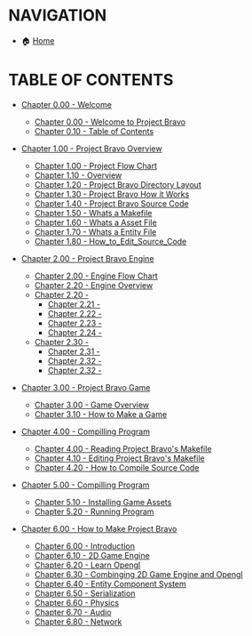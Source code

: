 # NAVIGATION
- 🏠 [Home](../../../README.md)

# TABLE OF CONTENTS
- [Chapter 0.00 - Welcome]()
    - [Chapter 0.00 - Welcome to Project Bravo](../docs_Chapter_0.00_Welcome/doc_Chapter_0.00_Welcome_to_Project_Bravo.md)
    - [Chapter 0.10 - Table of Contents](../docs_Chapter_0.00_Welcome/doc_Chapter_0.10_Table_of_Contents.md)


- [Chapter 1.00 - Project Bravo Overview](../docs_Chapter_1.00_Project_Bravo_Overview)
    - [Chapter 1.00 - Project Flow Chart](../docs_Chapter_1.00_Project_Bravo_Overview/doc_Chapter_1.00_Project_Bravo_Flow_Chart.md)
    - [Chapter 1.10 - Overview](../docs_Chapter_1.00_Project_Bravo_Overview/doc_Chapter_1.10_Overview.md)
    - [Chapter 1.20 - Project Bravo Directory Layout](../docs_Chapter_1.00_Project_Bravo_Overview/doc_Chapter_1.20_Project_Bravo_Directory_Layout.md)
    - [Chapter 1.30 - Project Bravo How it Works](../docs_Chapter_1.00_Project_Bravo_Overview/doc_Chapter_1.30_Project_Bravo_How_it_Works.md)
    - [Chapter 1.40 - Project Bravo Source Code](../docs_Chapter_1.00_Project_Bravo_Overview/doc_Chapter_1.40_Project_Bravo_Source_Code.md)
    - [Chapter 1.50 - Whats a Makefile](../docs_Chapter_1.00_Project_Bravo_Overview/doc_Chapter_1.50_Whats_a_makefile.md)
    - [Chapter 1.60 - Whats a Asset File](../docs_Chapter_1.00_Project_Bravo_Overview/doc_Chapter_1.60_Whats_a_asset_file.md)
    - [Chapter 1.70 - Whats a Entity File](../docs_Chapter_1.00_Project_Bravo_Overview/doc_Chapter_1.70_Whats_a_entity_file.md)
    - [Chapter 1.80 - How_to_Edit_Source_Code](../docs_Chapter_1.00_Project_Bravo_Overview/doc_Chapter_1.80_How_to_Edit_Source_Code.md)


- [Chapter 2.00 - Project Bravo Engine](../manual/docs_Chapter_2.00_Engine)
    - [Chapter 2.00 - Engine Flow Chart](../docs_Chapter_2.00_Project_Bravo_Engine/doc_Chapter_2.00_Engine_Flow_Chart.md)
    - [Chapter 2.20 - Engine Overview](../docs_Chapter_2.00_Project_Bravo_Engine/doc_Chapter_2.10_Engine_Overview.md)
    - [Chapter 2.20 - ](../docs_Chapter_2.00_Project_Bravo_Engine/doc_Chapter_2.20_Entity_Overview.md)
        - [Chapter 2.21 - ](../docs_Chapter_2.00_Project_Bravo_Engine/doc_Chapter_2.21_Entity_Entity_Class.md)
        - [Chapter 2.22 - ](../docs_Chapter_2.00_Project_Bravo_Engine/doc_Chapter_2.22_Entity_Camera_Class.md)
        - [Chapter 2.23 - ](../docs_Chapter_2.00_Project_Bravo_Engine/doc_Chapter_2.23_Entity_Model_Class.md)
        - [Chapter 2.24 - ](../docs_Chapter_2.00_Project_Bravo_Engine/doc_Chapter_2.24_Entity_Geometry_Class.md)
    - [Chapter 2.30 - ](../docs_Chapter_2.00_Project_Bravo_Engine/doc_Chapter_2.30_Scene_Overview.md)
        - [Chapter 2.31 - ](../docs_Chapter_2.00_Project_Bravo_Engine/doc_Chapter_2.31_Scene_Config_Load_Class.md)
        - [Chapter 2.32 - ](../docs_Chapter_2.00_Project_Bravo_Engine/doc_Chapter_2.32_Scene_Scene_Load_Class.md)
        - [Chapter 2.32 - ](../docs_Chapter_2.00_Project_Bravo_Engine/doc_Chapter_2.33_Scene_Scene_Save_Class.md)


- [Chapter 3.00 - Project Bravo Game](../manual/docs_Chapter_2.00_Engine)
    - [Chapter 3.00 - Game Overview]()
    - [Chapter 3.10 - How to Make a Game]()


- [Chapter 4.00 - Compilling Program](../manual/docs_Chapter_2.00_Engine)
    - [Chapter 4.00 - Reading Project Bravo's Makefile]()
    - [Chapter 4.10 - Editing Project Bravo's Makefile]()
    - [Chapter 4.20 - How to Compile Source Code]()


- [Chapter 5.00 - Compilling Program](../manual/docs_Chapter_2.00_Engine)
    - [Chapter 5.10 - Installing Game Assets]()
    - [Chapter 5.20 - Running Program]()


- [Chapter 6.00 - How to Make Project Bravo](../manual/docs_Chapter_0.00_HowToMakeProjectBravo)
    - [Chapter 6.00 - Introduction](../manual/docs_Chapter_0.00_HowToMakeProjectBravo/doc_Chapter_0.01_Introduction.md)
    - [Chapter 6.10 - 2D Game Engine](../manual/docs_Chapter_0.00_HowToMakeProjectBravo/doc_Chapter_0.10_2D_Game_Engine.md)
    - [Chapter 6.20 - Learn Opengl](../manual/docs_Chapter_0.00_HowToMakeProjectBravo/doc_Chapter_0.20_Learn_Opengl.md)
    - [Chapter 6.30 - Combinging 2D Game Engine and Opengl](../manual/docs_Chapter_0.00_HowToMakeProjectBravo/doc_Chapter_0.30_Combine_2D_Game_Engine_and_Opengl.md)
    - [Chapter 6.40 - Entity Component System](../manual/docs_Chapter_0.00_HowToMakeProjectBravo/doc_Chapter_0.40_Entity_Component_System.md)
    - [Chapter 6.50 - Serialization](../manual/docs_Chapter_0.00_HowToMakeProjectBravo/doc_Chapter_0.50_Serialization.md)
    - [Chapter 6.60 - Physics](../manual/docs_Chapter_0.00_HowToMakeProjectBravo/doc_Chapter_0.60_Physics.md)
    - [Chapter 6.70 - Audio](../manual/docs_Chapter_0.00_HowToMakeProjectBravo/doc_Chapter_0.70_Audio.md)
    - [Chapter 6.80 - Network](../manual/docs_Chapter_0.00_HowToMakeProjectBravo/doc_Chapter_0.80_Network.md)